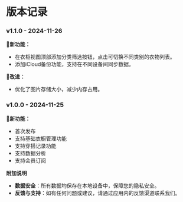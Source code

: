 # 版本记录

### v1.1.0 - 2024-11-26

**🥳新功能：**
  * 在衣柜视图顶部添加分类筛选按钮，点击可切换不同类别的衣物列表。
  * 添加iCloud备份功能，支持在不同设备间同步数据。

**💅改进：**
  * 优化了图片存储大小，减少内存占用。



### v1.0.0 - 2024-11-25


**🥳新功能：**
- 首次发布
- 支持基础衣橱管理功能
- 支持穿搭记录功能
- 支持数据分析
- 支持会员订阅


**附加说明**

* **数据安全**：所有数据均保存在本地设备中，保障您的隐私安全。
* **反馈与支持**：如有任何问题或建议，请通过应用内的反馈渠道联系我们。
